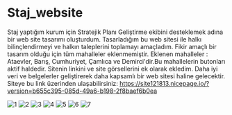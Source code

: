 # Staj_website
Staj yaptığım kurum için Stratejik Planı Geliştirme ekibini desteklemek adına bir web site tasarımı oluşturdum. 
Tasarladığım bu web sitesi ile halkı bilinçlendirmeyi ve halkın taleplerini toplamayı amaçladım.
Fikir amaçlı bir tasarım olduğu için tüm mahalleler eklenmemiştir. Eklenen mahalleler : Ataevler, Barış, Cumhuriyet, Çamlıca ve Demirci'dir.Bu mahallelerin butonları aktif haldedir.
Sitenin linkini ve site görsellerini ek olarak ekledim.
Daha iyi veri ve belgelerler geliştirerek daha kapsamlı bir web sitesi haline gelecektir.
Siteye bu link üzerinden ulaşabilirsiniz: https://site121813.nicepage.io/?version=b655c395-085d-49a6-b198-2f8baef6b0ea

![1](https://github.com/sdcsde/Staj_website/assets/80518882/17d1c1cb-861e-475f-844c-3c06cad91c72)
![2](https://github.com/sdcsde/Staj_website/assets/80518882/8e9a9ad8-b92a-45f1-ad3f-d6d18c0c8aab)
![3](https://github.com/sdcsde/Staj_website/assets/80518882/d4978813-69fe-44fb-a937-16b7bb6db33e)
![4](https://github.com/sdcsde/Staj_website/assets/80518882/41241d4a-130f-452d-af4f-3d95a4caa0d4)
![5](https://github.com/sdcsde/Staj_website/assets/80518882/30a27383-4f5d-49aa-aa77-7c172cb4ec0e)
![6](https://github.com/sdcsde/Staj_website/assets/80518882/2fb4c705-7c34-4c96-b716-5fa39ae850b2)
![7](https://github.com/sdcsde/Staj_website/assets/80518882/4965bc29-de59-4d2a-92b3-efb46013bfda)
